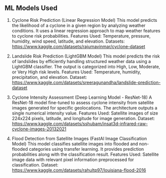 ## ML Models Used
1. Cyclone Risk Prediction (Linear Regression Model)
This model predicts the likelihood of a cyclone in a given region by analyzing weather conditions. It uses a linear regression approach to map weather features to cyclone risk probabilities.
Features Used: Temperature, pressure, humidity, wind speed, latitude, and elevation.
Datasets: https://www.kaggle.com/datasets/rajumavinmar/cyclone-dataset

2. Landslide Risk Prediction (LightGBM Model)
This model predicts the risk of landslides by efficiently handling structured weather data using a LightGBM classifier. The output is categorized into High, Low, Moderate, or Very High risk levels.
Features Used: Temperature, humidity, precipitation, and elevation.
Dataset: https://www.kaggle.com/datasets/sreeragunandha/landslide-prediction-dataset

3. Cyclone Intensity Assessment (Deep Learning Model - ResNet-18)
A ResNet-18 model fine-tuned to assess cyclone intensity from satellite images generated for specific geolocations. The architecture outputs a single numerical intensity value.
Features Used: Satellite images of size 224x224 pixels, latitude, and longitude for image generation.
Dataset: https://www.kaggle.com/datasets/sshubam/insat3d-infrared-raw-cyclone-images-20132021

4. Flood Detection from Satellite Images (FastAI Image Classification Model)
This model classifies satellite images into flooded and non-flooded categories using transfer learning. It provides prediction probabilities along with the classification result.
Features Used: Satellite image data with relevant pixel information preprocessed for classification.
Dataset: https://www.kaggle.com/datasets/rahultp97/louisiana-flood-2016
